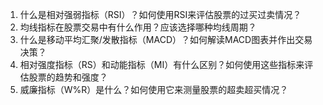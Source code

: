 

1. 什么是相对强弱指标（RSI）？如何使用RSI来评估股票的过买过卖情况？
2. 均线指标在股票交易中有什么作用？应该选择哪种均线周期？
3. 什么是移动平均汇聚/发散指标（MACD）？如何解读MACD图表并作出交易决策？
4. 相对强度指标（RS）和动能指标（MI）有什么区别？如何使用这些指标来评估股票的趋势和强度？
5. 威廉指标（W%R）是什么？如何使用它来测量股票的超卖超买情况？